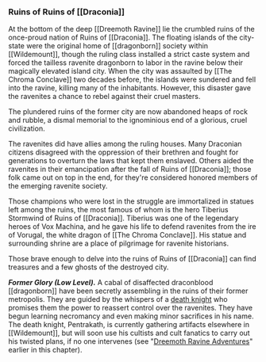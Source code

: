 ### Ruins of Ruins of [[Draconia]]

At the bottom of the deep [[Dreemoth Ravine]] lie the crumbled ruins of the once-proud nation of Ruins of [[Draconia]]. The floating islands of the city-state were the original home of [[dragonborn]] society within [[Wildemount]], though the ruling class installed a strict caste system and forced the tailless ravenite dragonborn to labor in the ravine below their magically elevated island city. When the city was assaulted by [[The Chroma Conclave]] two decades before, the islands were sundered and fell into the ravine, killing many of the inhabitants. However, this disaster gave the ravenites a chance to rebel against their cruel masters.

The plundered ruins of the former city are now abandoned heaps of rock and rubble, a dismal memorial to the ignominious end of a glorious, cruel civilization.

The ravenites did have allies among the ruling houses. Many Draconian citizens disagreed with the oppression of their brethren and fought for generations to overturn the laws that kept them enslaved. Others aided the ravenites in their emancipation after the fall of Ruins of [[Draconia]]; those folk came out on top in the end, for they're considered honored members of the emerging ravenite society.

Those champions who were lost in the struggle are immortalized in statues left among the ruins, the most famous of whom is the hero Tiberius Stormwind of Ruins of [[Draconia]]. Tiberius was one of the legendary heroes of Vox Machina, and he gave his life to defend ravenites from the ire of Vorugal, the white dragon of [[The Chroma Conclave]]. His statue and surrounding shrine are a place of pilgrimage for ravenite historians.

Those brave enough to delve into the ruins of Ruins of [[Draconia]] can find treasures and a few ghosts of the destroyed city.

_**Former Glory (Low Level).**_ A cabal of disaffected draconblood [[dragonborn]] have been secretly assembling in the ruins of their former metropolis. They are guided by the whispers of a [death knight](https://www.dndbeyond.com/monsters/death-knight) who promises them the power to reassert control over the ravenites. They have begun learning necromancy and even making minor sacrifices in his name. The death knight, Pentrakath, is currently gathering artifacts elsewhere in [[Wildemount]], but will soon use his cultists and cult fanatics to carry out his twisted plans, if no one intervenes (see "[Dreemoth Ravine Adventures](https://www.dndbeyond.com/sources/egtw/wildemount-gazetteer-wastes-of-[[xhorhas]]#DreemothRavineAdventures "[[Dreemoth Ravine]] Adventures")" earlier in this chapter).